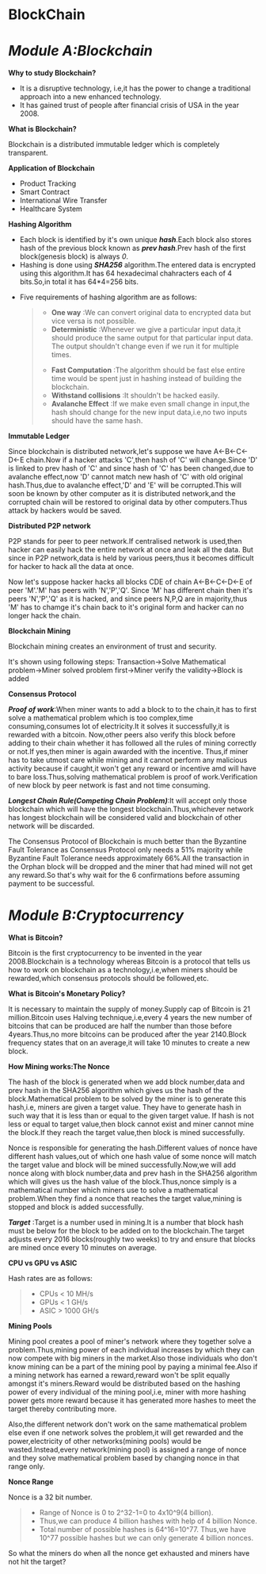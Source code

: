 # BlockChain

# **_Module A:Blockchain_**

**Why to study Blockchain?**

- It is a disruptive technology, i.e,it has the power to change a traditional approach into a new enhanced technology.
- It has gained trust of people after financial crisis of USA in the year 2008.

**What is Blockchain?**

Blockchain is a distributed immutable ledger which is completely transparent.

**Application of Blockchain**

- Product Tracking
- Smart Contract
- International Wire Transfer
- Healthcare System

**Hashing Algorithm**

- Each block is identified by it's own unique **_hash_**.Each block also stores hash of the previous block known as **_prev hash_**.Prev hash of the first block(genesis block) is always _0_.
- Hashing is done using **_SHA256_** algorithm.The entered data is encrypted using this algorithm.It has 64 hexadecimal chahracters each of 4 bits.So,in total it has 64\*4=256 bits.

* Five requirements of hashing algorithm are as follows:
  > - **One way** :We can convert original data to encrypted data but vice versa is not possible.
  > - **Deterministic** :Whenever we give a particular input data,it should produce the same output for that particular input data. The output shouldn't change even if we run it for multiple times.
  >
  > * **Fast Computation** :The algorithm should be fast else entire time would be spent just in hashing instead of building the blockchain.
  > * **Withstand collisions** :It shouldn't be hacked easily.
  > * **Avalanche Effect** :If we make even small change in input,the hash should change for the new input data,i.e,no two inputs should have the same hash.

**Immutable Ledger**

Since blockchain is distributed network,let's suppose we have A<-B<-C<-D<-E chain.Now if a hacker attacks 'C',then hash of 'C' will change.Since 'D' is linked to prev hash of 'C' and since hash of 'C' has been changed,due to avalanche effect,now 'D' cannot match new hash of 'C' with old original hash.Thus,due to avalanche effect,'D' and 'E' will be corrupted.This will soon be known by other computer as it is distributed network,and the corrupted chain will be restored to original data by other computers.Thus attack by hackers would be saved.

**Distributed P2P network**

P2P stands for peer to peer network.If centralised network is used,then hacker can easily hack the entire network at once and leak all the data. But since in P2P network,data is held by various peers,thus it becomes difficult for hacker to hack all the data at once.

Now let's suppose hacker hacks all blocks CDE of chain A<-B<-C<-D<-E of peer 'M'.'M' has peers with 'N','P','Q'. Since 'M' has different chain then it's peers 'N','P','Q' as it is hacked, and since peers N,P,Q are in majority,thus 'M' has to chamge it's chain back to it's original form and hacker can no longer hack the chain.

**Blockchain Mining**

Blockchain mining creates an environment of trust and security.

It's shown using following steps:
Transaction->Solve Mathematical problem->Miner solved problem first->Miner verify the validity->Block is added

**Consensus Protocol**

**_Proof of work_**:When miner wants to add a block to to the chain,it has to first solve a mathematical problem which is too complex,time consuming,consumes lot of electricity.It it solves it successfully,it is rewarded with a bitcoin. Now,other peers also verify this block before adding to their chain whether it has followed all the rules of mining correctly or not.If yes,then miner is again awarded with the incentive. Thus,if miner has to take utmost care while mining and it cannot perform any malicious activity because if caught,it won't get any reward or incentive amd will have to bare loss.Thus,solving mathematical problem is proof of work.Verification of new block by peer network is fast and not time consuming.

**_Longest Chain Rule(Competing Chain Problem)_**:It will accept only those blockchain which will have the longest blockchain.Thus,whichever network has longest blockchain will be considered valid and blockchain of other network will be discarded.

The Consensus Protocol of Blockchain is much better than the Byzantine Fault Tolerance as Consensus Protocol only needs a 51% majority while Byzantine Fault Tolerance needs approximately 66%.All the transaction in the Orphan block will be dropped and the miner that had mined will not get any reward.So that's why wait for the 6 confirmations before assuming payment to be successful.

# **_Module B:Cryptocurrency_**

**What is Bitcoin?**

Bitcoin is the first cryptocurrency to be invented in the year 2008.Blockchain is a technology whereas Bitcoin is a protocol that tells us how to work on blockchain as a technology,i.e,when miners should be rewarded,which consensus protocols should be followed,etc.

**What is Bitcoin's Monetary Policy?**

It is necessary to maintain the supply of money.Supply cap of Bitcoin is 21 million.Bitcoin uses Halving technique,i.e,every 4 years the new number of bitcoins that can be produced are half the number than those before 4years.Thus,no more bitcoins can be produced after the year 2140.Block frequency states that on an average,it will take 10 minutes to create a new block.

**How Mining works:The Nonce**

The hash of the block is generated when we add block number,data and prev hash in the SHA256 algorithm which gives us the hash of the block.Mathematical problem to be solved by the miner is to generate this hash,i.e, miners are given a target value. They have to generate hash in such way that it is less than or equal to the given target value. If hash is not less or equal to target value,then block cannot exist and miner cannot mine the block.If they reach the target value,then block is mined successfully.

Nonce is responsible for generating the hash.Different values of nonce have different hash values,out of which one hash value of some nonce will match the target value and block will be mined successfully.Now,we will add nonce along with block number,data and prev hash in the SHA256 algorithm which will gives us the hash value of the block.Thus,nonce simply is a mathematical number which miners use to solve a mathematical problem.When they find a nonce that reaches the target value,mining is stopped and block is added successfully.

**_Target_** :Target is a number used in mining.It is a number that block hash must be below for the block to be added on to the blockchain.The target adjusts every 2016 blocks(roughly two weeks) to try and ensure that blocks are mined once every 10 minutes on average.

**CPU vs GPU vs ASIC**

Hash rates are as follows:

> - CPUs < 10 MH/s
> - GPUs < 1 GH/s
> - ASIC > 1000 GH/s

**Mining Pools**

Mining pool creates a pool of miner's network where they together solve a problem.Thus,mining power of each individual increases by which they can now compete with big miners in the market.Also those individuals who don't know mining can be a part of the mining pool by paying a minimal fee.Also if a mining network has earned a reward,reward won't be split equally amongst it's miners.Reward would be distributed based on the hashing power of every individual of the mining pool,i.e, miner with more hashing power gets more reward because it has generated more hashes to meet the target thereby contributing more.

Also,the different network don't work on the same mathematical problem else even if one network solves the problem,it will get rewarded and the power,electricity of other networks(mining pools) would be wasted.Instead,every network(mining pool) is assigned a range of nonce and they solve mathematical problem based by changing nonce in that range only.

**Nonce Range**

Nonce is a 32 bit number.

> - Range of Nonce is 0 to 2^32-1=0 to 4x10^9(4 billion).
> - Thus,we can produce 4 billion hashes with help of 4 billion Nonce.
> - Total number of possible hashes is 64^16=10^77.
>   Thus,we have 10^77 possible hashes but we can only generate 4 billion nonces.

So what the miners do when all the nonce get exhausted and miners have not hit the target?
